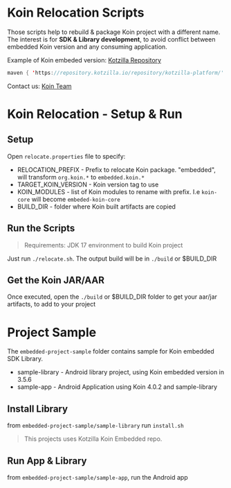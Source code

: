 # Koin Relocation Scripts

Those scripts help to rebuild & package Koin project with a different name. The interest is for <b>SDK & Library development</b>, to avoid conflict between embedded Koin version and any consuming application.

Example of Koin embeded version: [Kotzilla Repository](https://repository.kotzilla.io/#browse/browse:Koin-Embedded)

```kotlin
maven { 'https://repository.kotzilla.io/repository/kotzilla-platform/' }
```

Contact us: [Koin Team](mailto:koin@kotzilla.io)

# Koin Relocation - Setup & Run

## Setup
Open `relocate.properties` file to specify:
- RELOCATION_PREFIX - Prefix to relocate Koin package. "embedded", will transform `org.koin.*` to `embedded.koin.*`
- TARGET_KOIN_VERSION - Koin version tag to use
- KOIN_MODULES - list of Koin modules to rename with prefix. I.e `koin-core` will become `embeded-koin-core`
- BUILD_DIR - folder where Koin built artifacts are copied

## Run the Scripts

> Requirements: JDK 17 environment to build Koin project

Just run `./relocate.sh`. The output build will be in `./build` or $BUILD_DIR

## Get the Koin JAR/AAR

Once executed, open the `./build` or $BUILD_DIR folder to get your aar/jar artifacts, to add to your project

# Project Sample

The `embedded-project-sample` folder contains sample for Koin embedded SDK Library.

- sample-library - Android library project, using Koin embedded version in 3.5.6
- sample-app - Android Application using Koin 4.0.2 and sample-library

## Install Library

from `embedded-project-sample/sample-library` run `install.sh`

> This projects uses Kotzilla Koin Embedded repo.

## Run App & Library

from `embedded-project-sample/sample-app`, run the Android app

